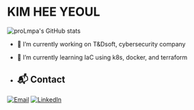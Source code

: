 # KIM HEE YEOUL

![proLmpa's GitHub stats](https://github-readme-stats.vercel.app/api?username=proLmpa&show_icons=true&theme=radical)

- 🔭 I’m currently working on T&Dsoft, cybersecurity company

- 🌱 I’m currently learning IaC using k8s, docker, and terraform

- ## 📬 Contact
[![Email](https://img.shields.io/badge/Email-kheeyeoul%40gmail.com-blue?logo=gmail)](mailto:kheeyeoul@gmail.com)
[![LinkedIn](https://img.shields.io/badge/LinkedIn-Profile-blue?logo=linkedin)](https://www.linkedin.com/in/heeyeoul-kim-ab0619264/)
